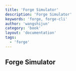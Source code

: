 ```yaml
---
title: 'Forge Simulator'
description: 'Forge Simulator'
keywords: 'forge, forge-cli'
author: 'wangshijun'
category: 'book'
layout: 'documentation'
tags:
  - 'forge'
---
```


## Forge Simulator
